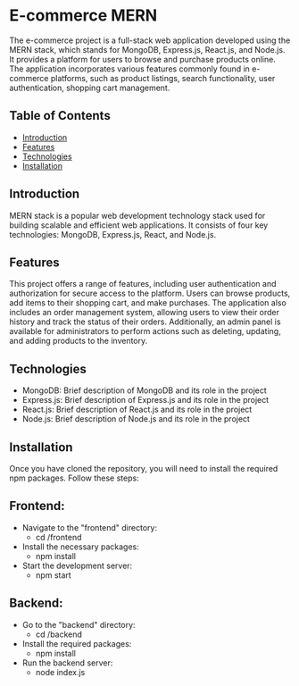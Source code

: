 # E-commerce MERN

The e-commerce project is a full-stack web application developed using the MERN stack, which stands for MongoDB, Express.js, React.js, and Node.js. It provides a platform for users to browse and purchase products online. The application incorporates various features commonly found in e-commerce platforms, such as product listings, search functionality, user authentication, shopping cart management.

## Table of Contents

- [Introduction](#introduction)
- [Features](#features)
- [Technologies](#technologies)
- [Installation](#installation)

## Introduction

MERN stack is a
popular web development technology stack used for building scalable and
efficient web applications. It consists of four key technologies: MongoDB,
Express.js, React, and Node.js.

## Features

This project offers a range of features, including user authentication and authorization for secure access to the platform. Users can browse products, add items to their shopping cart, and make purchases. The application also includes an order management system, allowing users to view their order history and track the status of their orders. Additionally, an admin panel is available for administrators to perform actions such as deleting, updating, and adding products to the inventory.

## Technologies

- MongoDB: Brief description of MongoDB and its role in the project
- Express.js: Brief description of Express.js and its role in the project
- React.js: Brief description of React.js and its role in the project
- Node.js: Brief description of Node.js and its role in the project

## Installation

Once you have cloned the repository, you will need to install the required npm packages. Follow these steps:

## Frontend:
- Navigate to the "frontend" directory:
  - cd /frontend
- Install the necessary packages:
  - npm install
- Start the development server:
  - npm start

## Backend:
- Go to the "backend" directory:
  - cd /backend
- Install the required packages:
  - npm install
- Run the backend server:
  - node index.js
